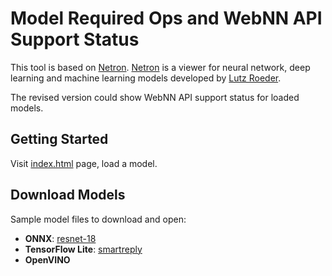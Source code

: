 # Model Required Ops and WebNN API Support Status

This tool is based on [Netron](https://github.com/lutzroeder/netron). [Netron](https://github.com/lutzroeder/netron) is a viewer for neural network, deep learning and machine learning models developed by [Lutz Roeder](https://github.com/lutzroeder).

The revised version could show WebNN API support status for loaded models.

## Getting Started

Visit [index.html](index.html) page, load a model.

## Download Models

Sample model files to download and open:

 * **ONNX**: [resnet-18](https://s3.amazonaws.com/onnx-model-zoo/resnet/resnet18v1/resnet18v1.onnx)
 * **TensorFlow Lite**: [smartreply](https://storage.googleapis.com/download.tensorflow.org/models/tflite/smartreply_1.0_2017_11_01.zip)
 * **OpenVINO** 
